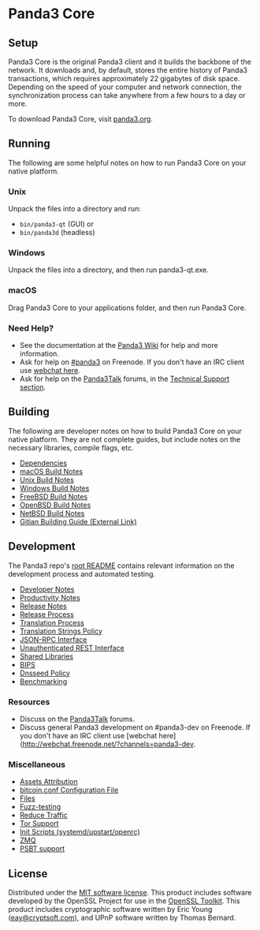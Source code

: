 Panda3 Core
=============

Setup
---------------------
Panda3 Core is the original Panda3 client and it builds the backbone of the network. It downloads and, by default, stores the entire history of Panda3 transactions, which requires approximately 22 gigabytes of disk space. Depending on the speed of your computer and network connection, the synchronization process can take anywhere from a few hours to a day or more.

To download Panda3 Core, visit [panda3.org](https://panda3.org/).

Running
---------------------
The following are some helpful notes on how to run Panda3 Core on your native platform.

### Unix

Unpack the files into a directory and run:

- `bin/panda3-qt` (GUI) or
- `bin/panda3d` (headless)

### Windows

Unpack the files into a directory, and then run panda3-qt.exe.

### macOS

Drag Panda3 Core to your applications folder, and then run Panda3 Core.

### Need Help?

* See the documentation at the [Panda3 Wiki](https://panda3.info/)
for help and more information.
* Ask for help on [#panda3](http://webchat.freenode.net?channels=panda3) on Freenode. If you don't have an IRC client use [webchat here](http://webchat.freenode.net?channels=panda3).
* Ask for help on the [Panda3Talk](https://panda3talk.io/) forums, in the [Technical Support section](https://panda3talk.io/c/technical-support).

Building
---------------------
The following are developer notes on how to build Panda3 Core on your native platform. They are not complete guides, but include notes on the necessary libraries, compile flags, etc.

- [Dependencies](dependencies.md)
- [macOS Build Notes](build-osx.md)
- [Unix Build Notes](build-unix.md)
- [Windows Build Notes](build-windows.md)
- [FreeBSD Build Notes](build-freebsd.md)
- [OpenBSD Build Notes](build-openbsd.md)
- [NetBSD Build Notes](build-netbsd.md)
- [Gitian Building Guide (External Link)](https://github.com/bitcoin-core/docs/blob/master/gitian-building.md)

Development
---------------------
The Panda3 repo's [root README](/README.md) contains relevant information on the development process and automated testing.

- [Developer Notes](developer-notes.md)
- [Productivity Notes](productivity.md)
- [Release Notes](release-notes.md)
- [Release Process](release-process.md)
- [Translation Process](translation_process.md)
- [Translation Strings Policy](translation_strings_policy.md)
- [JSON-RPC Interface](JSON-RPC-interface.md)
- [Unauthenticated REST Interface](REST-interface.md)
- [Shared Libraries](shared-libraries.md)
- [BIPS](bips.md)
- [Dnsseed Policy](dnsseed-policy.md)
- [Benchmarking](benchmarking.md)

### Resources
* Discuss on the [Panda3Talk](https://panda3talk.io/) forums.
* Discuss general Panda3 development on #panda3-dev on Freenode. If you don't have an IRC client use [webchat here](http://webchat.freenode.net/?channels=panda3-dev.

### Miscellaneous
- [Assets Attribution](assets-attribution.md)
- [bitcoin.conf Configuration File](bitcoin-conf.md)
- [Files](files.md)
- [Fuzz-testing](fuzzing.md)
- [Reduce Traffic](reduce-traffic.md)
- [Tor Support](tor.md)
- [Init Scripts (systemd/upstart/openrc)](init.md)
- [ZMQ](zmq.md)
- [PSBT support](psbt.md)

License
---------------------
Distributed under the [MIT software license](/COPYING).
This product includes software developed by the OpenSSL Project for use in the [OpenSSL Toolkit](https://www.openssl.org/). This product includes
cryptographic software written by Eric Young ([eay@cryptsoft.com](mailto:eay@cryptsoft.com)), and UPnP software written by Thomas Bernard.
